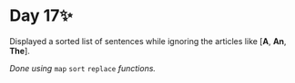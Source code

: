 # Day 17✨

Displayed a sorted list of sentences while ignoring the articles like [**A**, **An**, **The**].


_Done using_ ```map``` ```sort``` ```replace``` _functions._